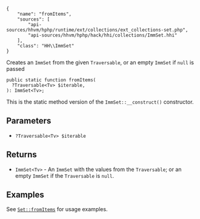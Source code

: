 ``` yamlmeta
{
    "name": "fromItems",
    "sources": [
        "api-sources/hhvm/hphp/runtime/ext/collections/ext_collections-set.php",
        "api-sources/hhvm/hphp/hack/hhi/collections/ImmSet.hhi"
    ],
    "class": "HH\\ImmSet"
}
```




Creates an ` ImmSet ` from the given `` Traversable ``, or an empty ``` ImmSet ``` if
```` null ```` is passed




``` Hack
public static function fromItems(
  ?Traversable<Tv> $iterable,
): ImmSet<Tv>;
```




This is the static method version of the ` ImmSet::__construct() `
constructor.




## Parameters




+ ` ?Traversable<Tv> $iterable `




## Returns




* ` ImmSet<Tv> ` - An `` ImmSet `` with the values from the ``` Traversable ```; or an empty
  ```` ImmSet ```` if the ````` Traversable ````` is `````` null ``````.




## Examples




See [` Set::fromItems `](</hack/reference/class/Set/fromItems/#examples>) for usage examples.
<!-- HHAPIDOC -->
